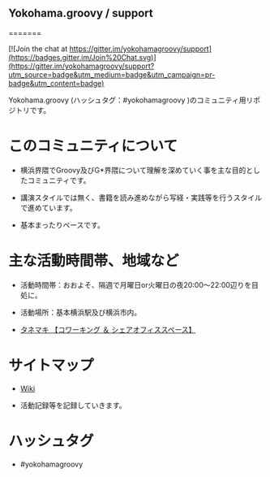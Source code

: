 ## Yokohama.groovy / support
=======

[![Join the chat at https://gitter.im/yokohamagroovy/support](https://badges.gitter.im/Join%20Chat.svg)](https://gitter.im/yokohamagroovy/support?utm_source=badge&utm_medium=badge&utm_campaign=pr-badge&utm_content=badge)

Yokohama.groovy (ハッシュタグ：#yokohamagroovy )のコミュニティ用リポジトリです。

このコミュニティについて
========================

 * 横浜界隈でGroovy及びG*界隈について理解を深めていく事を主な目的としたコミュニティです。

 * 講演スタイルでは無く、書籍を読み進めながら写経・実践等を行うスタイルで進めています。

 * 基本まったりペースです。

主な活動時間帯、地域など
========================
 * 活動時間帯：おおよそ、隔週で月曜日or火曜日の夜20:00〜22:00辺りを目処に。

 * 活動場所：基本横浜駅及び横浜市内。

  * [タネマキ 【コワーキング ＆ シェアオフィススペース】](http://tane-maki.net/)

サイトマップ
============
 * [Wiki](https://github.com/yokohamagroovy/support/wiki)

  * 活動記録等を記録していきます。

ハッシュタグ
============
 * #yokohamagroovy